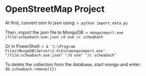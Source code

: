 # OpenStreetMap Project

At first, convert osm to json using:
`> python import_data.py`

Then, import the json file to MongoDB:
`> mongoimport.exe /file:schwabach.osm.json /d osm /c schwabach`

Or in PowerShell:
`> & 'C:\Program Files\MongoDB\Server\3.4\bin\mongoimport.exe' "/file:schwabach.osm.json" "/d osm" "/c schwabach"`

To delete the collection form the database, start mongo and enter:
`db.schwabach.remove({})`

